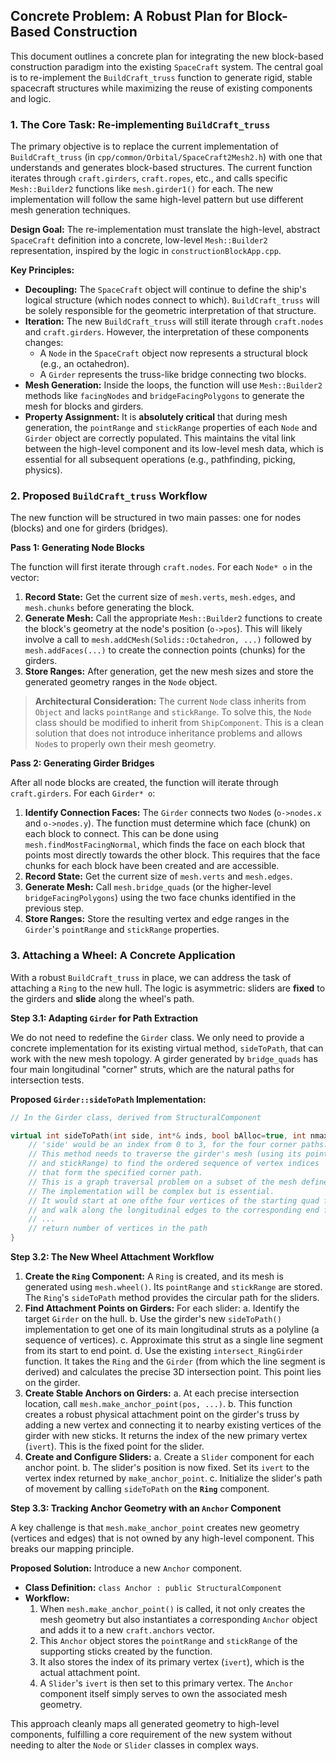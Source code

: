 ## Concrete Problem: A Robust Plan for Block-Based Construction

This document outlines a concrete plan for integrating the new block-based construction paradigm into the existing `SpaceCraft` system. The central goal is to re-implement the `BuildCraft_truss` function to generate rigid, stable spacecraft structures while maximizing the reuse of existing components and logic.

### 1. The Core Task: Re-implementing `BuildCraft_truss`

The primary objective is to replace the current implementation of `BuildCraft_truss` (in `cpp/common/Orbital/SpaceCraft2Mesh2.h`) with one that understands and generates block-based structures. The current function iterates through `craft.girders`, `craft.ropes`, etc., and calls specific `Mesh::Builder2` functions like `mesh.girder1()` for each. The new implementation will follow the same high-level pattern but use different mesh generation techniques.

**Design Goal:** The re-implementation must translate the high-level, abstract `SpaceCraft` definition into a concrete, low-level `Mesh::Builder2` representation, inspired by the logic in `constructionBlockApp.cpp`.

**Key Principles:**
*   **Decoupling:** The `SpaceCraft` object will continue to define the ship's logical structure (which nodes connect to which). `BuildCraft_truss` will be solely responsible for the geometric interpretation of that structure.
*   **Iteration:** The new `BuildCraft_truss` will still iterate through `craft.nodes` and `craft.girders`. However, the interpretation of these components changes:
    *   A `Node` in the `SpaceCraft` object now represents a structural block (e.g., an octahedron).
    *   A `Girder` represents the truss-like bridge connecting two blocks.
*   **Mesh Generation:** Inside the loops, the function will use `Mesh::Builder2` methods like `facingNodes` and `bridgeFacingPolygons` to generate the mesh for blocks and girders.
*   **Property Assignment:** It is **absolutely critical** that during mesh generation, the `pointRange` and `stickRange` properties of each `Node` and `Girder` object are correctly populated. This maintains the vital link between the high-level component and its low-level mesh data, which is essential for all subsequent operations (e.g., pathfinding, picking, physics).

### 2. Proposed `BuildCraft_truss` Workflow

The new function will be structured in two main passes: one for nodes (blocks) and one for girders (bridges).

**Pass 1: Generating Node Blocks**

The function will first iterate through `craft.nodes`. For each `Node* o` in the vector:
1.  **Record State:** Get the current size of `mesh.verts`, `mesh.edges`, and `mesh.chunks` before generating the block.
2.  **Generate Mesh:** Call the appropriate `Mesh::Builder2` functions to create the block's geometry at the node's position (`o->pos`). This will likely involve a call to `mesh.addCMesh(Solids::Octahedron, ...)` followed by `mesh.addFaces(...)` to create the connection points (chunks) for the girders.
3.  **Store Ranges:** After generation, get the new mesh sizes and store the generated geometry ranges in the `Node` object.

> **Architectural Consideration:** The current `Node` class inherits from `Object` and lacks `pointRange` and `stickRange`. To solve this, the `Node` class should be modified to inherit from `ShipComponent`. This is a clean solution that does not introduce inheritance problems and allows `Node`s to properly own their mesh geometry.

**Pass 2: Generating Girder Bridges**

After all node blocks are created, the function will iterate through `craft.girders`. For each `Girder* o`:
1.  **Identify Connection Faces:** The `Girder` connects two `Node`s (`o->nodes.x` and `o->nodes.y`). The function must determine which face (chunk) on each block to connect. This can be done using `mesh.findMostFacingNormal`, which finds the face on each block that points most directly towards the other block. This requires that the face chunks for each block have been created and are accessible.
2.  **Record State:** Get the current size of `mesh.verts` and `mesh.edges`.
3.  **Generate Mesh:** Call `mesh.bridge_quads` (or the higher-level `bridgeFacingPolygons`) using the two face chunks identified in the previous step.
4.  **Store Ranges:** Store the resulting vertex and edge ranges in the `Girder`'s `pointRange` and `stickRange` properties.

### 3. Attaching a Wheel: A Concrete Application

With a robust `BuildCraft_truss` in place, we can address the task of attaching a `Ring` to the new hull. The logic is asymmetric: sliders are **fixed** to the girders and **slide** along the wheel's path.

**Step 3.1: Adapting `Girder` for Path Extraction**

We do not need to redefine the `Girder` class. We only need to provide a concrete implementation for its existing virtual method, `sideToPath`, that can work with the new mesh topology. A girder generated by `bridge_quads` has four main longitudinal "corner" struts, which are the natural paths for intersection tests.

**Proposed `Girder::sideToPath` Implementation:**

```cpp
// In the Girder class, derived from StructuralComponent

virtual int sideToPath(int side, int*& inds, bool bAlloc=true, int nmax=-1) const override {
    // 'side' would be an index from 0 to 3, for the four corner paths.
    // This method needs to traverse the girder's mesh (using its pointRange
    // and stickRange) to find the ordered sequence of vertex indices
    // that form the specified corner path.
    // This is a graph traversal problem on a subset of the mesh defined by the ranges.
    // The implementation will be complex but is essential.
    // It would start at one ofthe four vertices of the starting quad face
    // and walk along the longitudinal edges to the corresponding end face.
    // ...
    // return number of vertices in the path
}
```

**Step 3.2: The New Wheel Attachment Workflow**

1.  **Create the `Ring` Component:** A `Ring` is created, and its mesh is generated using `mesh.wheel()`. Its `pointRange` and `stickRange` are stored. The `Ring`'s `sideToPath` method provides the circular path for the sliders.
2.  **Find Attachment Points on Girders:** For each slider:
    a.  Identify the target `Girder` on the hull.
    b.  Use the girder's new `sideToPath()` implementation to get one of its main longitudinal struts as a polyline (a sequence of vertices).
    c.  Approximate this strut as a single line segment from its start to end point.
    d.  Use the existing `intersect_RingGirder` function. It takes the `Ring` and the `Girder` (from which the line segment is derived) and calculates the precise 3D intersection point. This point lies on the girder.
3.  **Create Stable Anchors on Girders:**
    a.  At each precise intersection location, call `mesh.make_anchor_point(pos, ...)`.
    b.  This function creates a robust physical attachment point on the girder's truss by adding a new vertex and connecting it to nearby existing vertices of the girder with new sticks. It returns the index of the new primary vertex (`ivert`). This is the fixed point for the slider.
4.  **Create and Configure Sliders:**
    a.  Create a `Slider` component for each anchor point.
    b.  The slider's position is now fixed. Set its `ivert` to the vertex index returned by `make_anchor_point`.
    c.  Initialize the slider's path of movement by calling `sideToPath` on the **`Ring`** component.

**Step 3.3: Tracking Anchor Geometry with an `Anchor` Component**

A key challenge is that `mesh.make_anchor_point` creates new geometry (vertices and edges) that is not owned by any high-level component. This breaks our mapping principle.

**Proposed Solution:** Introduce a new `Anchor` component.

*   **Class Definition:** `class Anchor : public StructuralComponent`
*   **Workflow:**
    1.  When `mesh.make_anchor_point()` is called, it not only creates the mesh geometry but also instantiates a corresponding `Anchor` object and adds it to a new `craft.anchors` vector.
    2.  This `Anchor` object stores the `pointRange` and `stickRange` of the supporting sticks created by the function.
    3.  It also stores the index of its primary vertex (`ivert`), which is the actual attachment point.
    4.  A `Slider`'s `ivert` is then set to this primary vertex. The `Anchor` component itself simply serves to own the associated mesh geometry.

This approach cleanly maps all generated geometry to high-level components, fulfilling a core requirement of the new system without needing to alter the `Node` or `Slider` classes in complex ways.